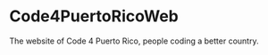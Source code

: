 Code4PuertoRicoWeb
==================

The website of Code 4 Puerto Rico, people coding a better country.
